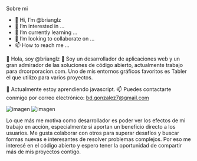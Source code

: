 Sobre mi

- 👋 Hi, I’m @brianglz
- 👀 I’m interested in ...
- 🌱 I’m currently learning ...
- 💞️ I’m looking to collaborate on ...
- 📫 How to reach me ...

👋 Hola, soy @brianglz
👀 Soy un desarrollador de aplicaciones web y un gran admirador de las soluciones de código abierto, actualmente trabajo para drcorporacion.com.
Uno de mis entornos gráficos favoritos es Tabler el que utilizo para varios proyectos.

🌱 Actualmente estoy aprendiendo javascript.
📫 Puedes contactarte conmigo por correo electrónico: bd.gonzalez7@gmail.com

<!---
brianglz/brianglz is a ✨ special ✨ repository because its `README.md` (this file) appears on your GitHub profile.
You can click the Preview link to take a look at your changes.
--->

![imagen](https://user-images.githubusercontent.com/17282045/183334646-f8ffe6c1-8cf0-439c-a604-11c06ddfebc0.png)
![imagen](https://user-images.githubusercontent.com/17282045/183336162-52c329b2-0e6b-4933-98e1-d05747d7553c.png)

Lo que más me motiva como desarrollador es poder ver los efectos de mi trabajo en acción, especialmente si aportan un beneficio directo a los usuarios. Me gusta colaborar con otros para superar desafíos y buscar formas nuevas e interesantes de resolver problemas complejos. Por eso me interesé en el código abierto y espero tener la oportunidad de compartir más de mis proyectos contigo.
